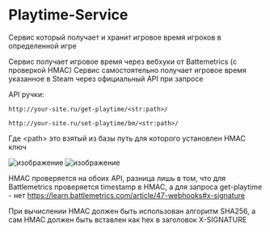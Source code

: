 # Playtime-Service

Сервис который получает и хранит игровое время игроков в определенной игре

Сервис получает игровое время через вебхуки от Battemetrics (с проверкой HMAC)
Сервис самостоятельно получает игровое время указанное в Steam через официальный API при запросе

API ручки:

```http://your-site.ru/get-playtime/<str:path>/```

```http://your-site.ru/set-playtime/bm/<str:path>/```

Где \<path\> это взятый из базы путь для которого установлен HMAC ключ

![изображение](https://github.com/user-attachments/assets/a2c3d8b9-06df-40cf-8c56-fb29db063001)
![изображение](https://github.com/user-attachments/assets/113a3a73-4d0d-47f9-91ef-f31d7edcff75)

HMAC проверяется на обоих API, разница лишь в том, что для Battlemetrics проверяется timestamp в HMAC, а для запроса get-playtime - нет
https://learn.battlemetrics.com/article/47-webhooks#x-signature

При вычислении HMAC должен быть использован алгоритм SHA256, а сам HMAC должен быть вставлен как hex в заголовок X-SIGNATURE

